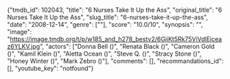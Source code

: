 {"tmdb_id": 102043, "title": "6 Nurses Take It Up the Ass", "original_title": "6 Nurses Take It Up the Ass", "slug_title": "6-nurses-take-it-up-the-ass", "date": "2008-12-14", "genre": [""], "score": "10.0/10", "synopsis": "", "image": "https://image.tmdb.org/t/p/w185_and_h278_bestv2/6GjiKt5Rk75ViVdlEjceaz6YLKV.jpg", "actors": ["Donna Bell ()", "Renata Black ()", "Cameron Gold ()", "Kamil Klein ()", "Aletta Ocean ()", "Steve Q. ()", "Stracy Stone ()", "Honey Winter ()", "Mark Zebro ()"], "comments": [], "recommandations_id": [], "youtube_key": "notfound"}